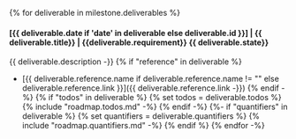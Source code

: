 {% for deliverable in milestone.deliverables %}
#### [{{ deliverable.date if 'date' in deliverable else deliverable.id  }}] | {{ deliverable.title}} | {{deliverable.requirement}} {{ deliverable.state}}
{{ deliverable.description -}}
{% if "reference" in deliverable %}
- [{{ deliverable.reference.name if deliverable.reference.name != "" else deliverable.reference.link }}]({{ deliverable.reference.link -}})
{% endif -%}
{% if "todos" in deliverable %}
{% set todos = deliverable.todos %}
{% include "roadmap.todos.md" -%}
{% endif -%}
{%- if "quantifiers" in deliverable %}
{% set quantifiers = deliverable.quantifiers %}
{% include "roadmap.quantifiers.md" -%}
{% endif %}
{% endfor -%}